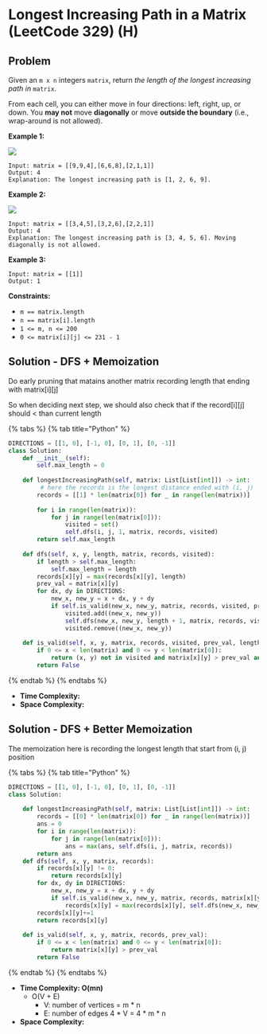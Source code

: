 # Longest Increasing Path in a Matrix (LeetCode 329) (H)

## Problem

Given an `m x n` integers `matrix`, return _the length of the longest increasing path in_ `matrix`.

From each cell, you can either move in four directions: left, right, up, or down. You **may not** move **diagonally** or move **outside the boundary** (i.e., wrap-around is not allowed).

&#x20;

**Example 1:**

![](https://assets.leetcode.com/uploads/2021/01/05/grid1.jpg)

```
Input: matrix = [[9,9,4],[6,6,8],[2,1,1]]
Output: 4
Explanation: The longest increasing path is [1, 2, 6, 9].
```

**Example 2:**

![](https://assets.leetcode.com/uploads/2021/01/27/tmp-grid.jpg)

```
Input: matrix = [[3,4,5],[3,2,6],[2,2,1]]
Output: 4
Explanation: The longest increasing path is [3, 4, 5, 6]. Moving diagonally is not allowed.
```

**Example 3:**

```
Input: matrix = [[1]]
Output: 1
```

&#x20;

**Constraints:**

* `m == matrix.length`
* `n == matrix[i].length`
* `1 <= m, n <= 200`
* `0 <= matrix[i][j] <= 231 - 1`

## Solution - DFS + Memoization

Do early pruning that matains another matrix recording length that ending with matrix\[i]\[j]

So when deciding next step, we should also check that if the record\[i]\[j] should < than current length

{% tabs %}
{% tab title="Python" %}
```python
DIRECTIONS = [[1, 0], [-1, 0], [0, 1], [0, -1]]
class Solution:
    def __init__(self):
        self.max_length = 0
                                        
    def longestIncreasingPath(self, matrix: List[List[int]]) -> int:
         # here the records is the longest distance ended with (i, j)
        records = [[1] * len(matrix[0]) for _ in range(len(matrix))]
        
        for i in range(len(matrix)):
            for j in range(len(matrix[0])):
                visited = set()
                self.dfs(i, j, 1, matrix, records, visited)
        return self.max_length
    
    def dfs(self, x, y, length, matrix, records, visited):
        if length > self.max_length:
            self.max_length = length
        records[x][y] = max(records[x][y], length)
        prev_val = matrix[x][y]
        for dx, dy in DIRECTIONS:
            new_x, new_y = x + dx, y + dy
            if self.is_valid(new_x, new_y, matrix, records, visited, prev_val, length + 1):
                visited.add((new_x, new_y))
                self.dfs(new_x, new_y, length + 1, matrix, records, visited)
                visited.remove((new_x, new_y))
    
    def is_valid(self, x, y, matrix, records, visited, prev_val, length):
        if 0 <= x < len(matrix) and 0 <= y < len(matrix[0]):
            return (x, y) not in visited and matrix[x][y] > prev_val and records[x][y] < length
        return False
```
{% endtab %}
{% endtabs %}

* **Time Complexity:**&#x20;
* **Space Complexity:**



## Solution - DFS + Better Memoization

The memoization here is recording the longest length that start from (i, j) position

{% tabs %}
{% tab title="Python" %}
```python
DIRECTIONS = [[1, 0], [-1, 0], [0, 1], [0, -1]]
class Solution:
                                        
    def longestIncreasingPath(self, matrix: List[List[int]]) -> int:
        records = [[0] * len(matrix[0]) for _ in range(len(matrix))]
        ans = 0
        for i in range(len(matrix)):
            for j in range(len(matrix[0])):
                ans = max(ans, self.dfs(i, j, matrix, records))
        return ans
    def dfs(self, x, y, matrix, records):
        if records[x][y] != 0:
            return records[x][y]
        for dx, dy in DIRECTIONS:
            new_x, new_y = x + dx, y + dy
            if self.is_valid(new_x, new_y, matrix, records, matrix[x][y]):
                records[x][y] = max(records[x][y], self.dfs(new_x, new_y, matrix, records))
        records[x][y]+=1
        return records[x][y]
    
    def is_valid(self, x, y, matrix, records, prev_val):
        if 0 <= x < len(matrix) and 0 <= y < len(matrix[0]):
            return matrix[x][y] > prev_val
        return False
```
{% endtab %}
{% endtabs %}

* **Time Complexity:  O(mn)**
  * O(V + E)
    * V: number of vertices = m \* n
    * E: number of edges 4 \* V = 4 \* m \* n
* **Space Complexity:**
